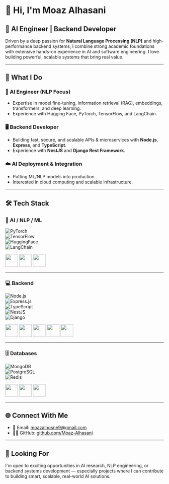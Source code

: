 # 👋 Hi, I'm Moaz Alhasani  
## 🚀 AI Engineer | Backend Developer  

Driven by a deep passion for **Natural Language Processing (NLP)** and high-performance backend systems, I combine strong academic foundations with extensive hands-on experience in AI and software engineering. I love building powerful, scalable systems that bring real value.

---

## 💼 What I Do  

### 🧠 AI Engineer (NLP Focus)  
- Expertise in model fine-tuning, information retrieval (RAG), embeddings, transformers, and deep learning.  
- Experience with Hugging Face, PyTorch, TensorFlow, and LangChain.  

### 🖥️ Backend Developer  
- Building fast, secure, and scalable APIs & microservices with **Node.js**, **Express**, and **TypeScript**.  
- Experience with **NestJS** and **Django Rest Framework**.  

### ☁️ AI Deployment & Integration  
- Putting ML/NLP models into production.  
- Interested in cloud computing and scalable infrastructure.  

---

## 🛠️ Tech Stack  

### 🤖 AI / NLP / ML  
![PyTorch](https://img.shields.io/badge/PyTorch-EE4C2C?logo=pytorch&logoColor=white)  
![TensorFlow](https://img.shields.io/badge/TensorFlow-FF6F00?logo=tensorflow&logoColor=white)  
![HuggingFace](https://img.shields.io/badge/HuggingFace-FFD21E?logo=huggingface&logoColor=black)  
![LangChain](https://img.shields.io/badge/LangChain-2E77BC?logo=chainlink&logoColor=white)  

<img src="https://cdn.jsdelivr.net/gh/devicons/devicon/icons/pytorch/pytorch-original.svg" width="40"/> 
<img src="https://cdn.jsdelivr.net/gh/devicons/devicon/icons/tensorflow/tensorflow-original.svg" width="40"/> 
<img src="https://cdn.jsdelivr.net/gh/devicons/devicon/icons/python/python-original.svg" width="40"/>  

---

### 💻 Backend  
![Node.js](https://img.shields.io/badge/Node.js-339933?logo=node.js&logoColor=white)  
![Express.js](https://img.shields.io/badge/Express.js-000000?logo=express&logoColor=white)  
![TypeScript](https://img.shields.io/badge/TypeScript-3178C6?logo=typescript&logoColor=white)  
![NestJS](https://img.shields.io/badge/NestJS-E0234E?logo=nestjs&logoColor=white)  
![Django](https://img.shields.io/badge/Django-092E20?logo=django&logoColor=white)  

<img src="https://cdn.jsdelivr.net/gh/devicons/devicon/icons/nodejs/nodejs-original.svg" width="40"/> 
<img src="https://cdn.jsdelivr.net/gh/devicons/devicon/icons/express/express-original.svg" width="40"/> 
<img src="https://cdn.jsdelivr.net/gh/devicons/devicon/icons/typescript/typescript-original.svg" width="40"/> 
<img src="https://cdn.jsdelivr.net/gh/devicons/devicon/icons/nestjs/nestjs-plain.svg" width="40"/> 
<img src="https://cdn.jsdelivr.net/gh/devicons/devicon/icons/django/django-plain.svg" width="40"/>  

---

### 🗄️ Databases  
![MongoDB](https://img.shields.io/badge/MongoDB-47A248?logo=mongodb&logoColor=white)  
![PostgreSQL](https://img.shields.io/badge/PostgreSQL-336791?logo=postgresql&logoColor=white)  
![Redis](https://img.shields.io/badge/Redis-DC382D?logo=redis&logoColor=white)  

<img src="https://cdn.jsdelivr.net/gh/devicons/devicon/icons/mongodb/mongodb-original.svg" width="40"/> 
<img src="https://cdn.jsdelivr.net/gh/devicons/devicon/icons/postgresql/postgresql-original.svg" width="40"/> 
<img src="https://cdn.jsdelivr.net/gh/devicons/devicon/icons/redis/redis-original.svg" width="40"/>  

---

## 🌐 Connect With Me  

- 📧 Email: [moazalhosne9@gmail.com](mailto:moazalhosne9@gmail.com)  
- 🧑‍💻 GitHub: [github.com/Moaz-Alhasani](https://github.com/Moaz-Alhasani)  

---

## 🔭 Looking For  

I'm open to exciting opportunities in AI research, NLP engineering, or backend systems development — especially projects where I can contribute to building smart, scalable, real-world AI solutions.
